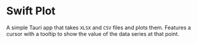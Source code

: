 # Swift Plot

A simple Tauri app that takes `XLSX` and `CSV` files and plots them. Features a cursor with a tooltip to show the value of the data series at that point.